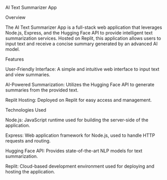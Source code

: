 AI Text Summarizer App


Overview

The AI Text Summarizer App is a full-stack web application that leverages Node.js, Express, and the Hugging Face API to provide intelligent text summarization services. Hosted on Replit, this application allows users to input text and receive a concise summary generated by an advanced AI model.

Features

User-Friendly Interface: A simple and intuitive web interface to input text and view summaries.

AI-Powered Summarization: Utilizes the Hugging Face API to generate summaries from the provided text.

Replit Hosting: Deployed on Replit for easy access and management.

Technologies Used

Node.js: JavaScript runtime used for building the server-side of the application.

Express: Web application framework for Node.js, used to handle HTTP requests and routing.

Hugging Face API: Provides state-of-the-art NLP models for text summarization.

Replit: Cloud-based development environment used for deploying and hosting the application.
